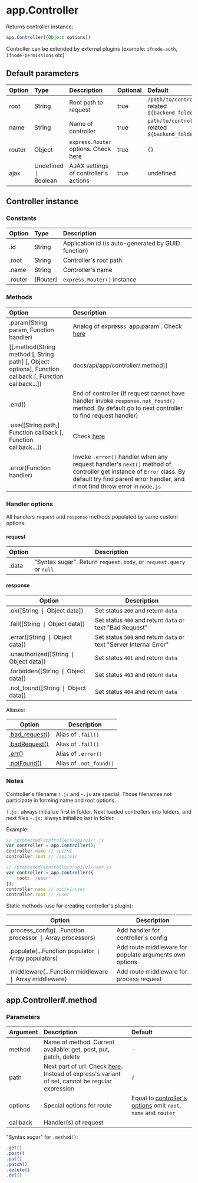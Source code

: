 # app.Controller

Returns controller instance:

```javascript
app.Controller([Object options])
```

Controller can be extended by external plugins (example: `ifnode-auth`, `ifnode-permissions` etc)

## Default parameters

Option | Type | Description | Optional | Default
:------ | :---- | :----------- | :-------- | :-------
root | String | Root path to request | true | `/path/to/controller/` related `${backend_folder}`
name | String | Name of controller | true | `path/to/controller` related `${backend_folder}`
router | Object | `express.Router` options. Check [here](https://expressjs.com/4x/api.html#router) | true | `{}`
ajax | Undefined &#10072; Boolean | AJAX settings of controller's actions | true | undefined


## Controller instance

### Constants

Option | Type | Description
:------ | :---- | :-----------
.id | String | Application id (is auto-generated by GUID function)
.root | String | Controller's root path
.name | String | Controller's name
.router | [Router] | `express.Router()` instance

### Methods

Option | Description
:------ | :-----------
.param(String param, Function handler) | Analog of express`s `app.param`. Check [here](https://expressjs.com/4x/api.html#app.param)
[[.method(String method [, String path] [, Object options], Function callback [, Function callback...])|docs/api/app/controller/.method]] | Method for creating controller's route
.end() | End of controller (if request cannot have handler invoke `response.not_found()` method. By default go to next controller to find request handler)
.use([String path,] Function callback [, Function callback...]) | Check [here](https://expressjs.com/4x/api.html#app.use)
.error(Function handler) | Invoke `.error()` handler when any request handler's `next()` method of controller get instance of `Error` class. By default try find parent error handler, and if not find throw error in `node.js`

### Handler options

All handlers `request` and `response` methods populated by same custom options:

#### request

Option | Description
------ | -----------
.data | "Syntax sugar". Return `request.body`, or `request.query` or `null`


#### response

Option | Description
------ | -----------
.ok([String &#10072; Object data]) | Set status `200` and return `data`
<a name="response-fail">.fail([String &#10072; Object data])</a> | Set status `400` and return `data` or text "Bad Request"
<a name="response-error">.error([String &#10072; Object data])</a> | Set status `500` and return `data` or text "Server Internal Error"
.unauthorized([String &#10072; Object data]) | Set status `401` and return `data`
.forbidden([String &#10072; Object data]) | Set status `403` and return `data`
<a name="response-notfound">.not_found([String &#10072; Object data])</a> | Set status `404` and return `data`

Aliases:

Option | Description
------ | -----------
[.bad_request()](#response-fail) | Alias of `.fail()`
[.badRequest()](#response-fail) | Alias of `.fail()`
[.err()](#response-error) | Alias of `.error()`
[.notFound()](#response-notfound) | Alias of `.not_found()`

### Notes

Controller's filename `!.js` and `~.js` are special. Those filenames not participate in forming name and root options.

`!.js:` always initialize first in folder. Next loaded controllers into folders, and next files
`~.js:` always initialize last in folder

Example:

```javascript
// /protected/controllers/api/v1/!.js
var controller = app.Controller();
controller.name // api/v1
controller.root // /api/v1/

// /protected/controllers/api/v1/user.js
var controller = app.Controller({
    root: '/user'
});
controller.name // api/v1/user
controller.root // /user
```

Static methods (use for creating controller's plugin):

Option | Description
------ | -----------
.process_config(...Function processor &#10072; Array processors) | Add handler for controller`s config
.populate(...Function populator &#10072; Array populators) | Add route middleware for populate arguments own options
.middleware(...Function middleware &#10072; Array middleware) | Add route middleware for process request

## app.Controller#.method

### Parameters

Argument | Description | Default
:-------- | :----------- | :-------
method | Name of method. Current available: get, post, put, patch, delete | -
path | Next part of url. Check [here](https://expressjs.com/4x/api.html#router.METHOD). Instead of express's variant of set, cannot be regular expression | `/`
options | Special options for route | Equal to [controller's options](#default-parameters) omit `root`, `name` and `router`
callback | Handler(s) of request |

"Syntax sugar" for `.method()`:

```javascript
.get()
.post()
.put()
.patch()
.delete()
.del()
```